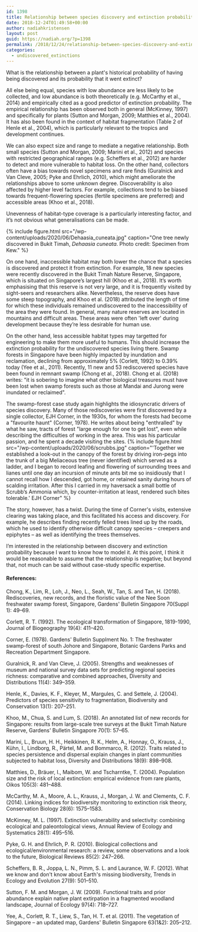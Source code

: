 ```yaml
---
id: 1398
title: Relationship between species discovery and extinction probability
date: 2018-12-24T01:49:58+00:00
author: nadiahkristensen
layout: post
guid: https://nadiah.org/?p=1398
permalink: /2018/12/24/relationship-between-species-discovery-and-extinction-probability/
categories:
  - undiscovered_extinctions
---
```

What is the relationship between a plant's historical probability of having being discovered and its probability that it went extinct?

All else being equal, species with low abundance are less likely to be collected, and low abundance is both theoretically (e.g. McCarthy et al., 2014) and empirically cited as a good predictor of extinction probability. The empirical relationship has been observed both in general (McKinney, 1997) and specifically for plants (Sutton and Morgan, 2009; Matthies et al., 2004). It has also been found in the context of habitat fragmentation (Table 2 of Henle et al., 2004), which is particularly relevant to the tropics and development continues.

We can also expect size and range to mediate a negative relationship. Both small species (Sutton and Morgan, 2009; Marini et al., 2012) and species with restricted geographical ranges (e.g. Scheffers et al., 2012) are harder to detect and more vulnerable to habitat loss. On the other hand, collectors often have a bias towards novel specimens and rare finds (Guralnick and Van Cleve, 2005; Pyke and Ehrlich, 2010), which might ameliorate the relationships above to some unknown degree. Discoverability is also affected by higher level factors. For example, collections tend to be biased towards frequent-flowering species (fertile specimens are preferred) and accessible areas (Khoo et al., 2018).

Unevenness of habitat-type coverage is a particularly interesting factor, and it’s not obvious what generalisations can be made.

{%
    include figure.html
    src="/wp-content/uploads/2020/06/Dehaasia_cuneata.jpg"
    caption="One tree newly discovered in Bukit Timah, _Dehaasia cuneata_. Photo credit: Specimen from Kew."
%}

On one hand, inaccessible habitat may both lower the chance that a species is discovered and protect it from extinction. For example, 18 new species were recently discovered in the Bukit Timah Nature Reserve, Singapore, which is situated on Singapore’s largest hill (Khoo et al., 2018). It’s worth emphasising that this reserve is not very large, and it is frequently visited by sight-seers and researchers alike. Nevertheless, the reserve does have some steep topography, and Khoo et al. (2018) attributed the length of time for which these individuals remained undiscovered to the inaccessibility of the area they were found. In general, many nature reserves are located in mountains and difficult areas. These areas were often 'left over' during development because they’re less desirable for human use.

On the other hand, less accessible habitat types may targetted for engineering to make them more useful to humans. This should increase the extinction probability for the undiscovered species living there. Swamp forests in Singapore have been highly impacted by inundation and reclamation, declining from approximately 5% (Corlett, 1992) to 0.39% today (Yee et al., 2011). Recently, 11 new and 53 rediscovered species have been found in remnant swamp (Chong et al., 2018). Chong et al. (2018) writes: "it is sobering to imagine what other biological treasures must have been lost when swamp forests such as those at Mandai and Jurong were inundated or reclaimed".

The swamp-forest case study again highlights the idiosyncratic drivers of species discovery. Many of those rediscoveries were first discovered by a single collector, EJH Corner, in the 1930s, for whom the forests had become a "favourite haunt" (Corner, 1978). He writes about being "enthralled" by what he saw, tracts of forest "large enough for one to get lost", even while describing the difficulties of working in the area. This was his particular passion, and he spent a decade visiting the sites. 
{%
    include figure.html
    src="/wp-content/uploads/2020/06/scrubbs.jpg"
    caption="'Together we established a look-out in the canopy of the forest by driving iron-pegs into the trunk of a big Meliaceous tree (never identified) which served as a ladder, and I began to record leafing and flowering of surrounding trees and lianes until one day an incursion of minute ants bit me so insidiously that I cannot recall how I descended, got home, or retained sanity during hours of scalding irritation. After this I carried in my haversack a small bottle of Scrubb’s Ammonia which, by counter-irritation at least, rendered such bites tolerable.' EJH Corner"
%}

The story, however, has a twist. During the time of Corner's visits, extensive clearing was taking place, and this facilitated his access and discovery. For example, he describes finding recently felled trees lined up by the roads, which he used to identify otherwise difficult canopy species – creepers and epiphytes – as well as identifying the trees themselves.

I’m interested in the relationship between discovery and extinction probability because I want to know how to model it. At this point, I think it would be reasonable to assume that the relationship is negative; but beyond that, not much can be said without case-study specific expertise.

#### References:

Chong, K., Lim, R., Loh, J., Neo, L., Seah, W., Tan, S. and Tan, H. (2018). Rediscoveries, new records, and the floristic value of the Nee Soon freshwater swamp forest, Singapore, Gardens' Bulletin Singapore 70(Suppl 1): 49–69.

Corlett, R. T. (1992). The ecological transformation of Singapore, 1819-1990, Journal of Biogeography 19(4): 411–420.

Corner, E. (1978). Gardens' Bulletin Supplment No. 1: The freshwater swamp-forest of south Johore and Singapore, Botanic Gardens Parks and Recreation Department Singapore.

Guralnick, R. and Van Cleve, J. (2005). Strengths and weaknesses of museum and national survey data sets for predicting regional species richness: comparative and combined approaches, Diversity and Distributions 11(4): 349–359.

Henle, K., Davies, K. F., Kleyer, M., Margules, C. and Settele, J. (2004). Predictors of species sensitivity to fragmentation, Biodiversity and Conservation 13(1): 207–251.

Khoo, M., Chua, S. and Lum, S. (2018). An annotated list of new records for Singapore: results from large-scale tree surveys at the Bukit Timah Nature Reserve, Gardens' Bulletin Singapore 70(1): 57–65.

Marini, L., Bruun, H. H., Heikkinen, R. K., Helm, A., Honnay, O., Krauss, J., Kühn, I., Lindborg, R., Pärtel, M. and Bommarco, R. (2012). Traits related to species persistence and dispersal explain changes in plant communities subjected to habitat loss, Diversity and Distributions 18(9): 898–908.

Matthies, D., Bräuer, I., Maibom, W. and Tscharntke, T. (2004). Population size and the risk of local extinction: empirical evidence from rare plants, Oikos 105(3): 481–488.

McCarthy, M. A., Moore, A. L., Krauss, J., Morgan, J. W. and Clements, C. F. (2014). Linking indices for biodiversity monitoring to extinction risk theory, Conservation Biology 28(6): 1575–1583.

McKinney, M. L. (1997). Extinction vulnerability and selectivity: combining ecological and paleontological views, Annual Review of Ecology and Systematics 28(1): 495–516.

Pyke, G. H. and Ehrlich, P. R. (2010). Biological collections and ecological/environmental research: a review, some observations and a look to the future, Biological Reviews 85(2): 247–266.

Scheffers, B. R., Joppa, L. N., Pimm, S. L. and Laurance, W. F. (2012). What we know and don't know about Earth's missing biodiversity, Trends in Ecology and Evolution 27(9): 501–510.

Sutton, F. M. and Morgan, J. W. (2009). Functional traits and prior abundance explain native plant extirpation in a fragmented woodland landscape, Journal of Ecology 97(4): 718–727.

Yee, A., Corlett, R. T., Liew, S., Tan, H. T. et al. (2011). The vegetation of Singapore – an updated map, Gardens' Bulletin Singapore 63(1&2): 205–212.
